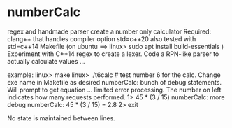 # numberCalc
regex and handmade parser create a number only calculator
Required:  clang++ that handles compiler option std=c++20
           also tested with std=c++14
           Makefile (on ubuntu ==> linux> sudo apt install build-essentials )
Experiment with C++14 regex to create a lexer.  Code a RPN-like 
parser to actually calculate values ...

example:
linux> make
linux> ./t6calc    # test number 6 for the calc.  Change exe name in Makefile as desired
numberCalc:  bunch of debug statements.  Will prompt to get equation ... limited error processing.
             The number on left indicates how many requests performed.
1> 45 * (3 / 15)
numberCalc: more debug
numberCalc: 45 * (3 / 15) = 2.8
2> exit

No state is maintained between lines.  

